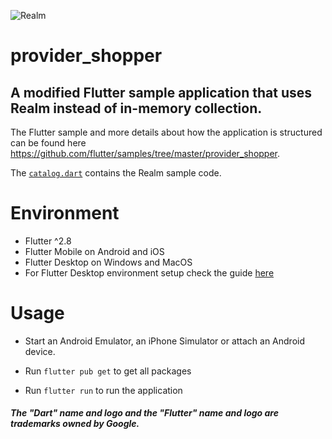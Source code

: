 ![Realm](https://github.com/realm/realm-dart/raw/master/logo.png)

# provider_shopper

## A modified Flutter sample application that uses Realm instead of in-memory collection.

The Flutter sample and more details about how the application is structured can be found here https://github.com/flutter/samples/tree/master/provider_shopper.

The [`catalog.dart`](https://github.com/realm/realm-dart-samples/blob/master/provider_shopper/lib/models/catalog.dart)  contains the Realm sample code. 

# Environment

* Flutter ^2.8 
* Flutter Mobile on Android and iOS
* Flutter Desktop on Windows and MacOS
* For Flutter Desktop environment setup check the guide [here](https://docs.flutter.dev/desktop)

# Usage

   * Start an Android Emulator, an iPhone Simulator or attach an Android device.

   * Run `flutter pub get` to get all packages
   
   * Run `flutter run` to run the application


   ##### The "Dart" name and logo and the "Flutter" name and logo are trademarks owned by Google. 